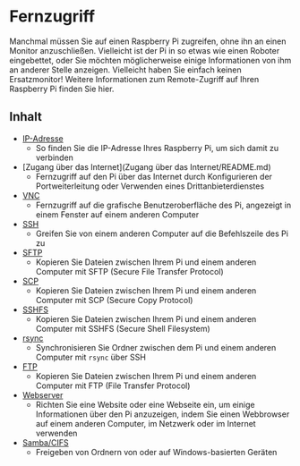 # Fernzugriff

Manchmal müssen Sie auf einen Raspberry Pi zugreifen, ohne ihn an einen Monitor anzuschließen. Vielleicht ist der Pi in so etwas wie einen Roboter eingebettet, oder Sie möchten möglicherweise einige Informationen von ihm an anderer Stelle anzeigen. Vielleicht haben Sie einfach keinen Ersatzmonitor! Weitere Informationen zum Remote-Zugriff auf Ihren Raspberry Pi finden Sie hier.

## Inhalt

- [IP-Adresse](ip-address.md)
    - So finden Sie die IP-Adresse Ihres Raspberry Pi, um sich damit zu verbinden
- [Zugang über das Internet](Zugang über das Internet/README.md)
    - Fernzugriff auf den Pi über das Internet durch Konfigurieren der Portweiterleitung oder Verwenden eines Drittanbieterdienstes
- [VNC](vnc/README.md)
    - Fernzugriff auf die grafische Benutzeroberfläche des Pi, angezeigt in einem Fenster auf einem anderen Computer
- [SSH](ssh/README.md)
    - Greifen Sie von einem anderen Computer auf die Befehlszeile des Pi zu
- [SFTP](ssh/sftp.md)
    - Kopieren Sie Dateien zwischen Ihrem Pi und einem anderen Computer mit SFTP (Secure File Transfer Protocol)
- [SCP](ssh/scp.md)
    - Kopieren Sie Dateien zwischen Ihrem Pi und einem anderen Computer mit SCP (Secure Copy Protocol)
- [SSHFS](ssh/sshfs.md)
    - Kopieren Sie Dateien zwischen Ihrem Pi und einem anderen Computer mit SSHFS (Secure Shell Filesystem)
- [rsync](ssh/rsync.md)
    - Synchronisieren Sie Ordner zwischen dem Pi und einem anderen Computer mit `rsync` über SSH
- [FTP](ftp.md)
    - Kopieren Sie Dateien zwischen Ihrem Pi und einem anderen Computer mit FTP (File Transfer Protocol)
- [Webserver](Webserver/README.md)
    - Richten Sie eine Website oder eine Webseite ein, um einige Informationen über den Pi anzuzeigen, indem Sie einen Webbrowser auf einem anderen Computer, im Netzwerk oder im Internet verwenden
- [Samba/CIFS](samba.md)
    - Freigeben von Ordnern von oder auf Windows-basierten Geräten
